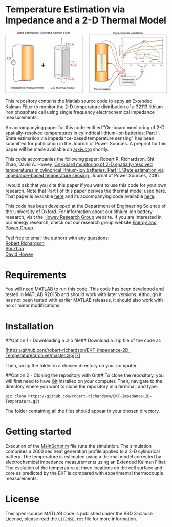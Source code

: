 Temperature Estimation via Impedance and a 2-D Thermal Model 
============================================================

<img src="GraphicalAbstract.png" width="775">

This repository contains the Matlab source code to appy an Extended Kalman Filter to monitor the 2-D temperature distribution of a 32113 lithium iron phosphate cell using single frequency electrochemical impedance measurements. 

An accompanying paper for this code entitled
"On-board monitoring of 2-D spatially-resolved temperatures
in cylindrical lithium-ion batteries: Part II. State estimation via impedance-based temperature sensing"
has been submitted for publication in the Journal of Power Sources.
A preprint for this paper will be made available on [arxiv.org][1] shortly. 

This code accompanies the following paper:
Robert R. Richardson, Shi Zhao, David A. Howey, [On-board monitoring of 2-D spatially-resolved temperatures in cylindrical lithium-ion batteries: Part II. State estimation via impedance-based temperature sensing][4], Journal of Power Sources, 2016.

I would ask that you cite this paper if you want to use this code for 
your own research.
Note that Part I of this paper derives the thermal model used here. That paper is available [here][5] and its accompanying code available [here][6].

This code has been developed at the Department of Engineering Science of the University of Oxford. 
For information about our lithium-ion battery research, visit the [Howey Research Group][2] website.
If you are interested in our energy research, check out our research group website [Energy and Power Group][3].

Feel free to email the authors with any questions:  
[Robert Richardson](mailto:robert.richardson@eng.ox.ac.uk)  
[Shi Zhao](mailto:shi.zhao@eng.ox.ac.uk)  
[David Howey](mailto:david.howey@eng.ox.ac.uk) 

Requirements
============
You will need MATLAB to run this code. This code has been developed and 
tested in MATLAB R2015b and should work with later versions. 
Although it has not been tested with earlier MATLAB releases, it should 
also work with no or minor modifications.


 
Installation
============

##Option 1 - Downloading a .zip file##
Download a .zip file of the code at:

[https://github.com/robert-richardson/EKF-Impedance-2D-Temperature/archive/master.zip][7]

Then, unzip the folder in a chosen directory on your computer.

##Option 2 - Cloning the repository with Git##
To clone the repository, you will first need to have [Git][8] installed on 
your computer. Then, navigate to the directory where you want to clone the 
repository in a terminal, and type:
```
git clone https://github.com/robert-richardson/EKF-Impedance-2D-Temperature.git
```
The folder containing all the files should appear in your chosen directory.


Getting started
===============

Execution of the [MainScript.m](MainScript.m) file runs the simulation.
The simulation comprises a 2600 sec heat generation profile applied to a 2-D cylindrical battery.
The temperature is estimated using a thermal model corrected by electrochemical impedance measurements using an Extended Kalman Filter.
The evolution of the temperature at three locations on the cell surface and core as predicted by the EKF is compared with
experimental thermocouple measurements.




License
=======

This open-source MATLAB code is published under the BSD 3-clause License,
please read the `LICENSE.txt` file for more information.

[1]: http://arxiv.org
[2]: http://users.ox.ac.uk/~engs1053/
[3]: http://epg.eng.ox.ac.uk/

[4]: http://www.sciencedirect.com/science/article/pii/S0378775316308163
[5]: http://www.sciencedirect.com/science/article/pii/S0378775316308151
[6]: https://github.com/robert-richardson/Spectral-Thermal-Model-2D

[7]: https://github.com/robert-richardson/EKF-Impedance-2D-Temperature/archive/master.zip
[8]: https://git-scm.com/

